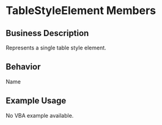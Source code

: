 # TableStyleElement Members

## Business Description
Represents a single table style element.

## Behavior
Name

## Example Usage
No VBA example available.
